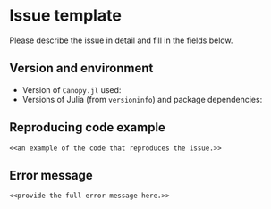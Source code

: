 # Issue template

Please describe the issue in detail and fill in the fields below.

## Version and environment

* Version of ``Canopy.jl`` used:
* Versions of Julia (from `versioninfo`) and package dependencies:

## Reproducing code example

    <<an example of the code that reproduces the issue.>>

## Error message

    <<provide the full error message here.>>
